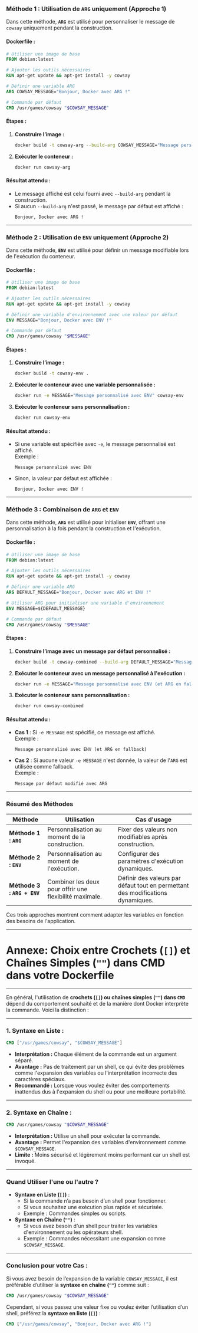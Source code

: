 ### **Méthode 1 : Utilisation de `ARG` uniquement (Approche 1)**

Dans cette méthode, **`ARG`** est utilisé pour personnaliser le message de `cowsay` uniquement pendant la construction.

#### Dockerfile :
```Dockerfile
# Utiliser une image de base
FROM debian:latest

# Ajouter les outils nécessaires
RUN apt-get update && apt-get install -y cowsay

# Définir une variable ARG
ARG COWSAY_MESSAGE="Bonjour, Docker avec ARG !"

# Commande par défaut
CMD /usr/games/cowsay "$COWSAY_MESSAGE"
```

#### Étapes :
1. **Construire l’image :**
   ```bash
   docker build -t cowsay-arg --build-arg COWSAY_MESSAGE="Message personnalisé avec ARG" .
   ```

2. **Exécuter le conteneur :**
   ```bash
   docker run cowsay-arg
   ```

#### Résultat attendu :
- Le message affiché est celui fourni avec `--build-arg` pendant la construction.
- Si aucun `--build-arg` n'est passé, le message par défaut est affiché :  
  ```
  Bonjour, Docker avec ARG !
  ```

---

### **Méthode 2 : Utilisation de `ENV` uniquement (Approche 2)**

Dans cette méthode, **`ENV`** est utilisé pour définir un message modifiable lors de l'exécution du conteneur.

#### Dockerfile :
```Dockerfile
# Utiliser une image de base
FROM debian:latest

# Ajouter les outils nécessaires
RUN apt-get update && apt-get install -y cowsay

# Définir une variable d'environnement avec une valeur par défaut
ENV MESSAGE="Bonjour, Docker avec ENV !"

# Commande par défaut
CMD /usr/games/cowsay "$MESSAGE"
```

#### Étapes :
1. **Construire l’image :**
   ```bash
   docker build -t cowsay-env .
   ```

2. **Exécuter le conteneur avec une variable personnalisée :**
   ```bash
   docker run -e MESSAGE="Message personnalisé avec ENV" cowsay-env
   ```

3. **Exécuter le conteneur sans personnalisation :**
   ```bash
   docker run cowsay-env
   ```

#### Résultat attendu :
- Si une variable est spécifiée avec `-e`, le message personnalisé est affiché.  
  Exemple :  
  ```
  Message personnalisé avec ENV
  ```
- Sinon, la valeur par défaut est affichée :  
  ```
  Bonjour, Docker avec ENV !
  ```

---

### **Méthode 3 : Combinaison de `ARG` et `ENV`**

Dans cette méthode, **`ARG`** est utilisé pour initialiser **`ENV`**, offrant une personnalisation à la fois pendant la construction et l'exécution.

#### Dockerfile :
```Dockerfile
# Utiliser une image de base
FROM debian:latest

# Ajouter les outils nécessaires
RUN apt-get update && apt-get install -y cowsay

# Définir une variable ARG
ARG DEFAULT_MESSAGE="Bonjour, Docker avec ARG et ENV !"

# Utiliser ARG pour initialiser une variable d'environnement
ENV MESSAGE=${DEFAULT_MESSAGE}

# Commande par défaut
CMD /usr/games/cowsay "$MESSAGE"
```

#### Étapes :
1. **Construire l’image avec un message par défaut personnalisé :**
   ```bash
   docker build -t cowsay-combined --build-arg DEFAULT_MESSAGE="Message par défaut modifié avec ARG" .
   ```

2. **Exécuter le conteneur avec un message personnalisé à l'exécution :**
   ```bash
   docker run -e MESSAGE="Message personnalisé avec ENV (et ARG en fallback)" cowsay-combined
   ```

3. **Exécuter le conteneur sans personnalisation :**
   ```bash
   docker run cowsay-combined
   ```

#### Résultat attendu :
- **Cas 1** : Si `-e MESSAGE` est spécifié, ce message est affiché.  
  Exemple :  
  ```
  Message personnalisé avec ENV (et ARG en fallback)
  ```
- **Cas 2** : Si aucune valeur `-e MESSAGE` n'est donnée, la valeur de l'`ARG` est utilisée comme fallback.  
  Exemple :  
  ```
  Message par défaut modifié avec ARG
  ```

---

### **Résumé des Méthodes**
| **Méthode**                | **Utilisation**                                              | **Cas d'usage**                                   |
|----------------------------|------------------------------------------------------------|-------------------------------------------------|
| **Méthode 1 : `ARG`**      | Personnalisation au moment de la construction.             | Fixer des valeurs non modifiables après construction. |
| **Méthode 2 : `ENV`**      | Personnalisation au moment de l'exécution.                 | Configurer des paramètres d'exécution dynamiques. |
| **Méthode 3 : `ARG + ENV`**| Combiner les deux pour offrir une flexibilité maximale.     | Définir des valeurs par défaut tout en permettant des modifications dynamiques. |

Ces trois approches montrent comment adapter les variables en fonction des besoins de l'application.

--------------------
# Annexe: **Choix entre Crochets (`[]`) et Chaînes Simples (`""`) dans CMD dans votre Dockerfile**
-------------------

En général, l'utilisation de **crochets (`[]`) ou chaînes simples (`""`) dans `CMD`** dépend du comportement souhaité et de la manière dont Docker interprète la commande. Voici la distinction :

---

### **1. Syntaxe en Liste :**
```Dockerfile
CMD ["/usr/games/cowsay", "$COWSAY_MESSAGE"]
```
- **Interprétation :** Chaque élément de la commande est un argument séparé.
- **Avantage :** Pas de traitement par un shell, ce qui évite des problèmes comme l'expansion des variables ou l'interprétation incorrecte des caractères spéciaux.
- **Recommandé :** Lorsque vous voulez éviter des comportements inattendus dus à l'expansion du shell ou pour une meilleure portabilité.

---

### **2. Syntaxe en Chaîne :**
```Dockerfile
CMD /usr/games/cowsay "$COWSAY_MESSAGE"
```
- **Interprétation :** Utilise un shell pour exécuter la commande.
- **Avantage :** Permet l'expansion des variables d'environnement comme `$COWSAY_MESSAGE`.
- **Limite :** Moins sécurisé et légèrement moins performant car un shell est invoqué.

---

### **Quand Utiliser l'une ou l'autre ?**
- **Syntaxe en Liste (`[]`)** :
  - Si la commande n’a pas besoin d’un shell pour fonctionner.
  - Si vous souhaitez une exécution plus rapide et sécurisée.
  - Exemple : Commandes simples ou scripts.
- **Syntaxe en Chaîne (`""`)** :
  - Si vous avez besoin d'un shell pour traiter les variables d'environnement ou les opérateurs shell.
  - Exemple : Commandes nécessitant une expansion comme `$COWSAY_MESSAGE`.

---

### **Conclusion pour votre Cas :**
Si vous avez besoin de l’expansion de la variable `COWSAY_MESSAGE`, il est préférable d’utiliser la **syntaxe en chaîne (`""`)** comme suit :
```Dockerfile
CMD /usr/games/cowsay "$COWSAY_MESSAGE"
```

Cependant, si vous passez une valeur fixe ou voulez éviter l’utilisation d’un shell, préférez la **syntaxe en liste (`[]`)** :
```Dockerfile
CMD ["/usr/games/cowsay", "Bonjour, Docker avec ARG !"]
```
